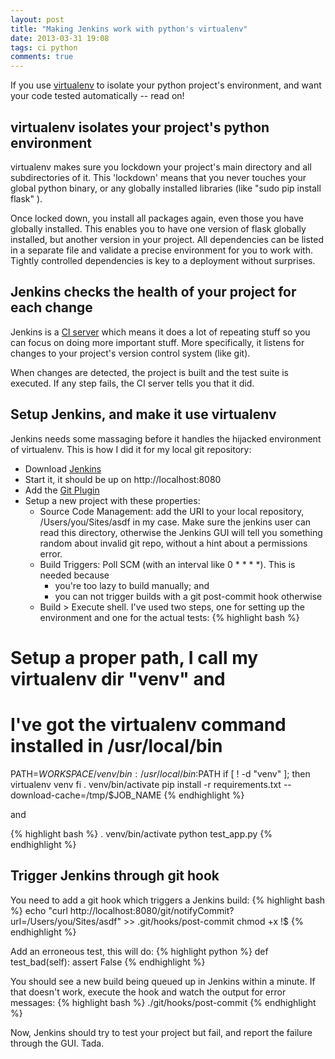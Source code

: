 ```yaml
---
layout: post
title: "Making Jenkins work with python's virtualenv"
date: 2013-03-31 19:08
tags: ci python
comments: true
---
```


If you use [virtualenv](http://www.virtualenv.org/en/latest/) to isolate your python project's environment, and want your code tested automatically -- read on!

## virtualenv isolates your project's python environment

virtualenv makes sure you lockdown your project's main directory and all subdirectories of it. This 'lockdown' means that you never touches your global python binary, or any globally installed libraries (like "sudo pip install flask" ).

Once locked down, you install all packages again, even those you have globally installed. This enables you to have one version of flask globally installed, but another version in your project. All dependencies can be listed in a separate file and validate a precise environment for you to work with. Tightly controlled dependencies is key to a deployment without surprises.

## Jenkins checks the health of your project for each change

Jenkins is a [CI server](https://en.wikipedia.org/wiki/Continuous_integration#Principles) which means it does a lot of repeating stuff so you can focus on doing more important stuff. More specifically, it listens for changes to your project's version control system (like git).

When changes are detected, the project is built and the test suite is executed. If any step fails, the CI server tells you that it did.

## Setup Jenkins, and make it use virtualenv

Jenkins needs some massaging before it handles the hijacked environment of virtualenv. This is how I did it for my local git repository:

 - Download [Jenkins](http://jenkins-ci.org/)
 - Start it, it should be up on http://localhost:8080
 - Add the [Git Plugin](https://wiki.jenkins-ci.org/display/JENKINS/Git+Plugin)
 - Setup a new project with these properties:
    - Source Code Management: add the URI to your local repository, /Users/you/Sites/asdf in my case. Make sure the jenkins user can read this directory, otherwise the Jenkins GUI will tell you something random about invalid git repo, without a hint about a permissions error.
    - Build Triggers: Poll SCM (with an interval like 0 * * * *). This is needed because
      - you're too lazy to build manually; and
      - you can not trigger builds with a git post-commit hook otherwise
    - Build > Execute shell. I've used two steps, one for setting up the environment and one for the actual tests:
{% highlight bash %}
# Setup a proper path, I call my virtualenv dir "venv" and
# I've got the virtualenv command installed in /usr/local/bin
PATH=$WORKSPACE/venv/bin:/usr/local/bin:$PATH
if [ ! -d "venv" ]; then
        virtualenv venv
fi
. venv/bin/activate
pip install -r requirements.txt --download-cache=/tmp/$JOB_NAME
{% endhighlight %}
        
and
        
{% highlight bash %}
. venv/bin/activate
python test_app.py
{% endhighlight %}

## Trigger Jenkins through git hook

You need to add a git hook which triggers a Jenkins build:
{% highlight bash %}
echo "curl http://localhost:8080/git/notifyCommit?url=/Users/you/Sites/asdf" >> .git/hooks/post-commit
chmod +x !$
{% endhighlight %}

Add an erroneous test, this will do:
{% highlight python %}
def test_bad(self):
    assert False
{% endhighlight %}

You should see a new build being queued up in Jenkins within a minute. If that doesn't work, execute the hook and watch the output for error messages:
{% highlight bash %}
./git/hooks/post-commit
{% endhighlight %}

Now, Jenkins should try to test your project but fail, and report the failure through the GUI. Tada.
